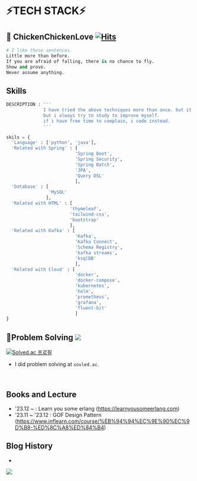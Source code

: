 # ⚡**TECH STACK**⚡
<div align="left">
  


## 👋 ChickenChickenLove [![Hits](https://hits.seeyoufarm.com/api/count/incr/badge.svg?url=https%3A%2F%2Fgithub.com%2Fchickenchickenlove&count_bg=%2379C83D&title_bg=%23555555&icon=&icon_color=%23E7E7E7&title=hits&edge_flat=false)](https://hits.seeyoufarm.com)
  ``` python
  # I like these sentences.
  Little more than before.
  If you are afraid of falling, there is no chance to fly.
  Show and prove.
  Never assume anything.
  ```

## Skills
  ```python
  DESCRIPTION : '''
                I have tried the above techniques more than once. but it does not mean that i'm professional that techs.
                but i always try to study to improve myself.
                if i have free time to complain, i code instead.
                '''
  
  skils = {
    'Language' : ['python', 'java'],
    'Related with Spring' : [
                            'Spring Boot', 
                            'Spring Security', 
                            'Spring Batch', 
                            'JPA', 
                            'Query DSL'
                            ],
    'Database' : [
                  'MySQL'
                 ],  
    'Related with HTML' : [
                          'thymeleaf', 
                          'tailwind-css', 
                          'bootstrap'
                          ],
    'Related with Kafka' : [
                            'Kafka', 
                            'Kafka Connect',
                            'Schema Registry',
                            'kafka streams',
                            'ksqlDB'
                            ],
    'Related with Cloud' : [
                            'docker', 
                            'docker-compose', 
                            'kubernetes', 
                            'helm', 
                            'prometheus', 
                            'grafana',
                            'fluent-bit'
                            ]
  }
  ```
  


## 👋Problem Solving <img src="https://img.shields.io/badge/Python-black?style=for-the-badge&logo=Python&logoColor=#3776AB"/>

[![Solved.ac
프로필](http://mazassumnida.wtf/api/v2/generate_badge?boj=chickenchickenlove)](https://solved.ac/chickenchickenlove)
<br/>
- I did problem solving at `sovled.ac`.
<br/>


## Books and Lecture
- '23.12 ~ : Learn you some erlang (https://learnyousomeerlang.com)
- '23.11 ~ '23.12 : GOF Design Pattern (https://www.inflearn.com/course/%EB%94%94%EC%9E%90%EC%9D%B8-%ED%8C%A8%ED%84%B4)

## Blog History
- 
<img src="https://5e70-221-147-154-180.ngrok-free.app/hello"/>



</div>


<!--
**chickenchickenlove/chickenchickenlove** is a ✨ _special_ ✨ repository because its `README.md` (this file) appears on your GitHub profile.

Here are some ideas to get you started:

- 🔭 I’m currently working on ...
- 🌱 I’m currently learning ...
- 👯 I’m looking to collaborate on ...
- 🤔 I’m looking for help with ...
- 💬 Ask me about ...
- 📫 How to reach me: ...
- 😄 Pronouns: ...
- ⚡ Fun fact: ...
-->
